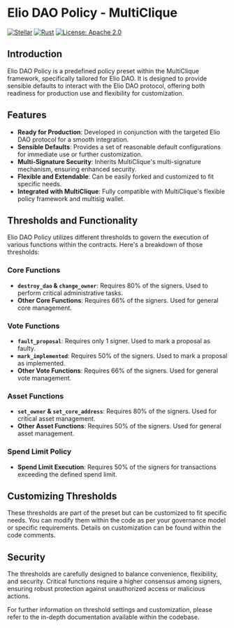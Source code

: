 # Elio DAO Policy - MultiClique

[![Stellar](https://img.shields.io/badge/Stellar-Compatible-brightgreen)](https://www.stellar.org/)
[![Rust](https://img.shields.io/badge/Rust-1.73.0-blue.svg)](https://www.rust-lang.org)
[![License: Apache 2.0](https://img.shields.io/badge/License-Apache%202.0-yellow.svg)](https://opensource.org/licenses/Apache-2.0)

## Introduction

Elio DAO Policy is a predefined policy preset within the MultiClique framework, specifically tailored for Elio DAO. It is designed to provide sensible defaults to interact with the Elio DAO protocol, offering both readiness for production use and flexibility for customization.

## Features

- **Ready for Production**: Developed in conjunction with the targeted Elio DAO protocol for a smooth integration.
- **Sensible Defaults**: Provides a set of reasonable default configurations for immediate use or further customization.
- **Multi-Signature Security**: Inherits MultiClique's multi-signature mechanism, ensuring enhanced security.
- **Flexible and Extendable**: Can be easily forked and customized to fit specific needs.
- **Integrated with MultiClique**: Fully compatible with MultiClique's flexible policy framework and multisig wallet.

## Thresholds and Functionality

Elio DAO Policy utilizes different thresholds to govern the execution of various functions within the contracts. Here's a breakdown of those thresholds:

### Core Functions

- **`destroy_dao` & `change_owner`**: Requires 80% of the signers. Used to perform critical administrative tasks.
- **Other Core Functions**: Requires 66% of the signers. Used for general core management.

### Vote Functions

- **`fault_proposal`**: Requires only 1 signer. Used to mark a proposal as faulty.
- **`mark_implemented`**: Requires 50% of the signers. Used to mark a proposal as implemented.
- **Other Vote Functions**: Requires 66% of the signers. Used for general vote management.

### Asset Functions

- **`set_owner` & `set_core_address`**: Requires 80% of the signers. Used for critical asset management.
- **Other Asset Functions**: Requires 50% of the signers. Used for general asset management.

### Spend Limit Policy

- **Spend Limit Execution**: Requires 50% of the signers for transactions exceeding the defined spend limit.

## Customizing Thresholds

These thresholds are part of the preset but can be customized to fit specific needs. You can modify them within the code as per your governance model or specific requirements. Details on customization can be found within the code comments.

## Security

The thresholds are carefully designed to balance convenience, flexibility, and security. Critical functions require a higher consensus among signers, ensuring robust protection against unauthorized access or malicious actions.

For further information on threshold settings and customization, please refer to the in-depth documentation available within the codebase.
